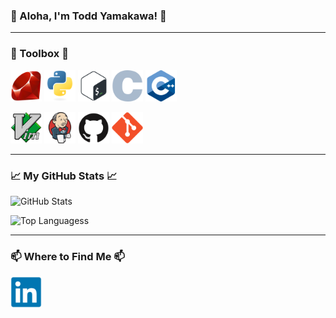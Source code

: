 ### 🌴 Aloha, I'm Todd Yamakawa! 🌴


---
### 🧰 Toolbox 🧰
<img src="https://github.com/devicons/devicon/blob/master/icons/ruby/ruby-original.svg" alt="Ruby Logo" width="50" height="50" /> <img src="https://github.com/devicons/devicon/blob/master/icons/python/python-original.svg" alt="Python Logo" width="50" height="50" /> <img src="https://github.com/devicons/devicon/blob/master/icons/bash/bash-original.svg" alt="Bash Logo" width="50" height="50" /> <img src="https://github.com/devicons/devicon/blob/master/icons/c/c-original.svg" alt="C Logo" width="50" height="50" /> <img src="https://github.com/devicons/devicon/blob/master/icons/cplusplus/cplusplus-original.svg" alt="C++ Logo" width="50" height="50" />

<img src="https://github.com/devicons/devicon/blob/master/icons/vim/vim-original.svg" alt="Vim Logo" width="50" height="50" /> <img src="https://github.com/devicons/devicon/blob/master/icons/jenkins/jenkins-original.svg" alt="Jenkins Logo" width="50" height="50" /> <img src="https://github.com/devicons/devicon/blob/master/icons/github/github-original.svg" alt="GitHub Logo" width="50" height="50" /> <img src="https://github.com/devicons/devicon/blob/master/icons/git/git-original.svg" alt="Git Logo" width="50" height="50" />


---
### 📈 My GitHub Stats 📈
![GitHub Stats](https://github-readme-stats.vercel.app/api?username=toddyamakawa)

![Top Languagess](https://github-readme-stats.vercel.app/api/top-langs/?username=toddyamakawa&hide=css,tcl)

---
### 📫 Where to Find Me 📫
[<img src="https://github.com/devicons/devicon/blob/master/icons/linkedin/linkedin-original.svg" alt="LinkedIn Logo" width="50" height="50" />](https://www.linkedin.com/in/toddyamakawa/)


<!--
TODO:
<img src="https://cdn.worldvectorlogo.com/logos/arm-logo-2017.svg" alt="Arm logo" width="50" height="50" />
<img src="https://cdn.worldvectorlogo.com/logos/amd-logo-1.svg" alt="AMD logo" width="50" height="50" />


<img src="https://github.com/devicons/devicon/blob/master/icons/confluence/confluence-original.svg" alt="" width="50" height="50" />


<img src="https://github.com/devicons/devicon/blob/master/icons/docker/docker-plain.svg" alt="" width="50" height="50" />
<img src="https://github.com/devicons/devicon/blob/master/icons/redhat/redhat-original.svg" alt="" width="50" height="50" />
<img src="https://github.com/devicons/devicon/blob/master/icons/slack/slack-original.svg" alt="" width="50" height="50" />


-->


<!--
Search for Icons:
- https://github.com/devicons/devicon/tree/master/icons
- https://worldvectorlogo.com/

GitHub stats:
- https://github.com/anuraghazra/github-readme-stats

Shields:
- https://shields.io/
-->

<!--
Here are some ideas to get you started:

👋

- 🔭 I’m currently working on ...
- 🌱 I’m currently learning ...
- 👯 I’m looking to collaborate on ...
- 🤔 I’m looking for help with ...
- 💬 Ask me about ...
- 📫 How to reach me: ...
- 😄 Pronouns: ...
- ⚡ Fun fact: ...
-->

